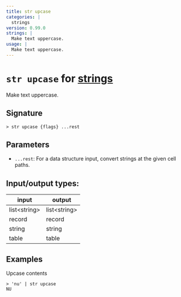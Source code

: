 ```yaml
---
title: str upcase
categories: |
  strings
version: 0.99.0
strings: |
  Make text uppercase.
usage: |
  Make text uppercase.
---
```

<!-- This file is automatically generated. Please edit the command in https://github.com/nushell/nushell instead. -->

# `str upcase` for [strings](/commands/categories/strings.md)

<div class='command-title'>Make text uppercase.</div>

## Signature

```> str upcase {flags} ...rest```

## Parameters

 -  `...rest`: For a data structure input, convert strings at the given cell paths.


## Input/output types:

| input        | output       |
| ------------ | ------------ |
| list\<string\> | list\<string\> |
| record       | record       |
| string       | string       |
| table        | table        |
## Examples

Upcase contents
```nu
> 'nu' | str upcase
NU
```
